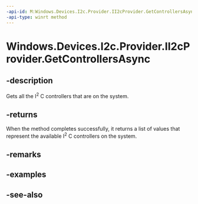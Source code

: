 ----api-id: M:Windows.Devices.I2c.Provider.II2cProvider.GetControllersAsync
-api-type: winrt method
---<!-- Method syntaxpublic Windows.Foundation.IAsyncOperation<Windows.Foundation.Collections.IVectorView<Windows.Devices.I2c.Provider.II2cControllerProvider>> GetControllersAsync()--># Windows.Devices.I2c.Provider.II2cProvider.GetControllersAsync## -descriptionGets all the I<sup>2</sup> C controllers that are on the system.## -returnsWhen the method completes successfully, it returns a list of values that represent the available I<sup>2</sup> C controllers on the system.## -remarks## -examples## -see-also
